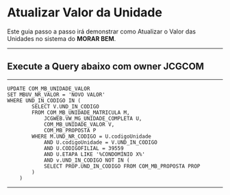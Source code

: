 # **Atualizar Valor da Unidade**

Este guia passo a passo irá demonstrar como Atualizar o Valor das Unidades no sistema do **MORAR BEM**.

---

## **Execute a Query abaixo com owner JCGCOM**

---

    UPDATE COM_MB_UNIDADE_VALOR
    SET MBUV_NR_VALOR = 'NOVO VALOR'
    WHERE UND_IN_CODIGO IN (
            SELECT V.UND_IN_CODIGO
            FROM COM_MB_UNIDADE_MATRICULA M,
                JCGWEB.VW_MG_UNIDADE_COMPLETA U,
                COM_MB_UNIDADE_VALOR V,
                COM_MB_PROPOSTA P
            WHERE M.UND_NR_CODIGO = U.codigoUnidade
                AND U.codigoUnidade = V.UND_IN_CODIGO
                AND U.CODIGOFILIAL = 39559
                AND U.ETAPA LIKE '%CONDOMÍNIO X%'
                AND v.UND_IN_CODIGO NOT IN (
                SELECT PROP.UND_IN_CODIGO FROM COM_MB_PROPOSTA PROP
            )
        )

---
